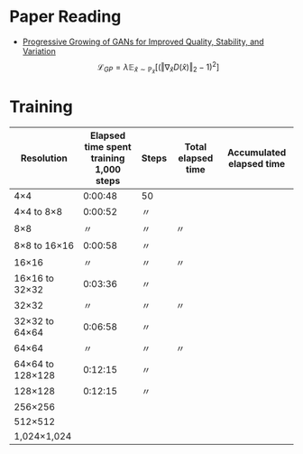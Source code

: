 # Paper Reading
- [Progressive Growing of GANs for Improved Quality, Stability, and Variation](https://arxiv.org/pdf/1710.10196.pdf)
$$\mathcal{L}_{GP} = \lambda \mathbb{E}_{\hat{x} \sim \mathbb{P}_{\hat{x}}}\Big[(\Vert \nabla_{\hat{x}}D(\hat{x}) \Vert_{2} - 1)^{2}\Big]$$

# Training
| Resolution | Elapsed time spent training 1,000 steps | Steps | Total elapsed time | Accumulated elapsed time |
| - | - | - | - | - |
| 4×4 | 0:00:48 | 50 |  |  |
| 4×4 to 8×8 | 0:00:52 | 〃 |  |  |
| 8×8 | 〃 | 〃 | 〃 |  |
| 8×8 to 16×16 | 0:00:58 | 〃 |  |  |
| 16×16 | 〃 | 〃 | 〃 |  |
| 16×16 to 32×32 | 0:03:36 | 〃 |  |  |
| 32×32 | 〃 | 〃 | 〃 |  |
| 32×32 to 64×64 | 0:06:58 | 〃 |  |  |
| 64×64 | 〃 | 〃 | 〃 |  |
| 64×64 to 128×128 | 0:12:15 | 〃 |  |  |
| 128×128 | 0:12:15 | 〃 |
| 256×256 |  |
| 512×512 |  |
| 1,024×1,024 |  |
